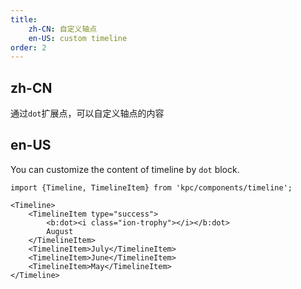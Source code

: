 ```yaml
---
title: 
    zh-CN: 自定义轴点
    en-US: custom timeline
order: 2
---
```


## zh-CN

通过`dot`扩展点，可以自定义轴点的内容

## en-US
 
You can customize the content of timeline by `dot` block.

```vdt
import {Timeline, TimelineItem} from 'kpc/components/timeline';

<Timeline>
    <TimelineItem type="success">
        <b:dot><i class="ion-trophy"></i></b:dot>
        August
    </TimelineItem>
    <TimelineItem>July</TimelineItem>
    <TimelineItem>June</TimelineItem>
    <TimelineItem>May</TimelineItem>
</Timeline>
```
